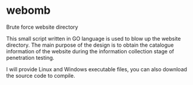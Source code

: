 # webomb
Brute force website directory

This small script written in GO language is used to blow up the website directory. 
The main purpose of the design is to obtain the catalogue information of the website during the information collection stage of penetration testing.

I will provide Linux and Windows executable files, you can also download the source code to compile.
